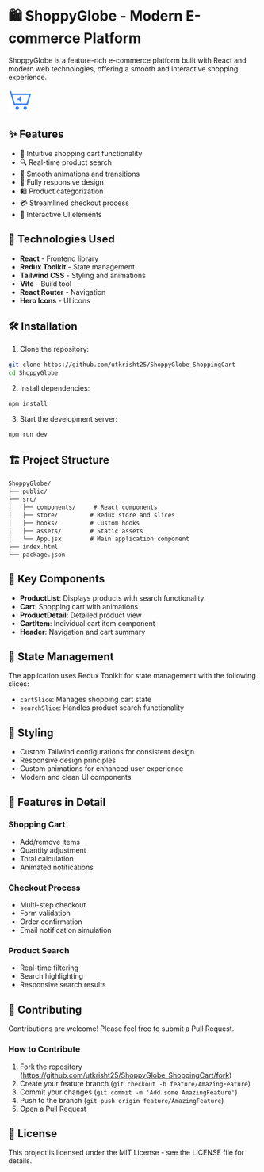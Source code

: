 # 🛍️ ShoppyGlobe - Modern E-commerce Platform

ShoppyGlobe is a feature-rich e-commerce platform built with React and modern web technologies, offering a smooth and interactive shopping experience.

![ShoppyGlobe Screenshot](public/shopping-cart.svg)

## ✨ Features

- 🛒 Intuitive shopping cart functionality
- 🔍 Real-time product search
- 💫 Smooth animations and transitions
- 📱 Fully responsive design
- 🛍️ Product categorization
- 💳 Streamlined checkout process
- 🎯 Interactive UI elements

## 🚀 Technologies Used

- **React** - Frontend library
- **Redux Toolkit** - State management
- **Tailwind CSS** - Styling and animations
- **Vite** - Build tool
- **React Router** - Navigation
- **Hero Icons** - UI icons

## 🛠️ Installation

1. Clone the repository:
```bash
git clone https://github.com/utkrisht25/ShoppyGlobe_ShoppingCart
cd ShoppyGlobe
```

2. Install dependencies:
```bash
npm install
```

3. Start the development server:
```bash
npm run dev
```

## 🏗️ Project Structure

```
ShoppyGlobe/
├── public/
├── src/
│   ├── components/     # React components
│   ├── store/         # Redux store and slices
│   ├── hooks/         # Custom hooks
│   ├── assets/        # Static assets
│   └── App.jsx        # Main application component
├── index.html
└── package.json
```

## 🎨 Key Components

- **ProductList**: Displays products with search functionality
- **Cart**: Shopping cart with animations
- **ProductDetail**: Detailed product view
- **CartItem**: Individual cart item component
- **Header**: Navigation and cart summary

## 🔄 State Management

The application uses Redux Toolkit for state management with the following slices:
- `cartSlice`: Manages shopping cart state
- `searchSlice`: Handles product search functionality

## 💅 Styling

- Custom Tailwind configurations for consistent design
- Responsive design principles
- Custom animations for enhanced user experience
- Modern and clean UI components

## 🌟 Features in Detail

### Shopping Cart
- Add/remove items
- Quantity adjustment
- Total calculation
- Animated notifications

### Checkout Process
- Multi-step checkout
- Form validation
- Order confirmation
- Email notification simulation

### Product Search
- Real-time filtering
- Search highlighting
- Responsive search results

## 🤝 Contributing

Contributions are welcome! Please feel free to submit a Pull Request.

### How to Contribute
1. Fork the repository (https://github.com/utkrisht25/ShoppyGlobe_ShoppingCart/fork)
2. Create your feature branch (`git checkout -b feature/AmazingFeature`)
3. Commit your changes (`git commit -m 'Add some AmazingFeature'`)
4. Push to the branch (`git push origin feature/AmazingFeature`)
5. Open a Pull Request

## 📝 License

This project is licensed under the MIT License - see the LICENSE file for details.

